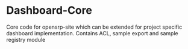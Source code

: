 # Dashboard-Core

Core code for opensrp-site which can be extended for project specific dashboard implementation.
Contains ACL, sample export and sample registry module 


